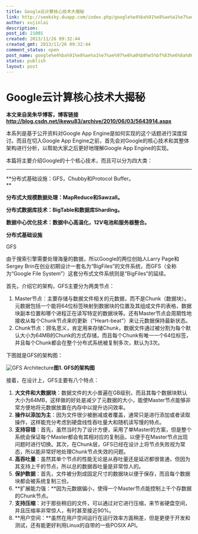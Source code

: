 ```yaml
---
title: Google云计算核心技术大揭秘
link: http://seeksky.duapp.com/index.php/google%e4%ba%91%e8%ae%a1%e7%ae%97%e6%a0%b8%e5%bf%83%e6%8a%80%e6%9c%af%e5%a4%a7%e6%8f%ad%e7%a7%98/
author: xujinlai
description: 
post_id: 21001
created: 2013/11/26 09:32:44
created_gmt: 2013/11/26 09:32:44
comment_status: open
post_name: google%e4%ba%91%e8%ae%a1%e7%ae%97%e6%a0%b8%e5%bf%83%e6%8a%80%e6%9c%af%e5%a4%a7%e6%8f%ad%e7%a7%98
status: publish
layout: post
---
```


<!--本系列是基于公开资料对Google App Engine是如何实现的这个话题进行深度探讨。而且在切入Google App Engine之前，首先会对Google的核心技术和其整体架构进行分析，以帮助大家之后更好地理解-->

# Google云计算核心技术大揭秘

**本文来自吴朱华博客，博客链接<http://blog.csdn.net/ikewu83/archive/2010/06/03/5643914.aspx>**

本系列是基于公开资料对Google App Engine是如何实现的这个话题进行深度探讨。而且在切入Google App Engine之前，首先会对Google的核心技术和其整体架构进行分析，以帮助大家之后更好地理解Google App Engine的实现。

本篇将主要介绍Google的十个核心技术，而且可以分为四大类：

****

**分布式基础设施：GFS，Chubby和Protocol Buffer。  
**

**分布式大规模数据处理：MapReduce和Sawzall。**

**分布式数据库技术：BigTable和数据库Sharding。**

**数据中心优化技术：数据中心高温化，12V电池和服务器整合。**

**分布式基础设施**

GFS

由于搜索引擎需要处理海量的数据，所以Google的两位创始人Larry Page和Sergey Brin在创业初期设计一套名为“BigFiles”的文件系统，而GFS（全称为“Google File System”）这套分布式文件系统则是“BigFiles”的延续。  
  
首先，介绍它的架构，GFS主要分为两类节点：

  1. Master节点：主要存储与数据文件相关的元数据，而不是Chunk（数据块）。元数据包括一个能将64位标签映射到数据块的位置及其组成文件的表格，数据块副本位置和哪个进程正在读写特定的数据块等。还有Master节点会周期性地接收从每个Chunk节点来的更新（”Heart-beat”）来让元数据保持最新状态。
  2. Chunk节点：顾名思义，肯定用来存储Chunk，数据文件通过被分割为每个默认大小为64MB的Chunk的方式存储，而且每个Chunk有唯一一个64位标签，并且每个Chunk都会在整个分布式系统被复制多次，默认为3次。

下图就是GFS的架构图：

![GFS Architecture](http://cms.csdnimg.cn/articlev1/uploads/allimg/100607/11015GR4-0.png)**图1. GFS的架构图**

接着，在设计上，GFS主要有八个特点：

  1. **大文件和大数据块**：数据文件的大小普遍在GB级别，而且其每个数据块默认大小为64MB，这样做的好处是减少了元数据的大小，能使Master节点能够非常方便地将元数据放置在内存中以提升访问效率。
  2. **操作以添加为主**：因为文件很少被删减或者覆盖，通常只是进行添加或者读取操作，这样能充分考虑到硬盘线性吞吐量大和随机读写慢的特点。
  3. **支持容错**：首先，虽然当时为了设计方便，采用了单Master的方案，但是整个系统会保证每个Master都会有其相对应的复制品，以便于在Master节点出现问题时进行切换。其次，在Chunk层，GFS已经在设计上将节点失败视为常态，所以能非常好地处理Chunk节点失效的问题。
  4. **高吞吐量**：虽然其单个节点的性能无论是从吞吐量还是延迟都很普通，但因为其支持上千的节点，所以总的数据吞吐量是非常惊人的。
  5. **保护数据**：首先，文件被分割成固定尺寸的数据块以便于保存，而且每个数据块都会被系统复制三份。
  6. **扩展能力强：**因为元数据偏小，使得一个Master节点能控制上千个存数据的Chunk节点。
  7. **支持压缩**：对于那些稍旧的文件，可以通过对它进行压缩，来节省硬盘空间，并且压缩率非常惊人，有时甚至接近90%。
  8. **用户空间：**虽然在用户空间运行在运行效率方面稍差，但是更便于开发和测试，还有能更好利用Linux的自带的一些POSIX API。